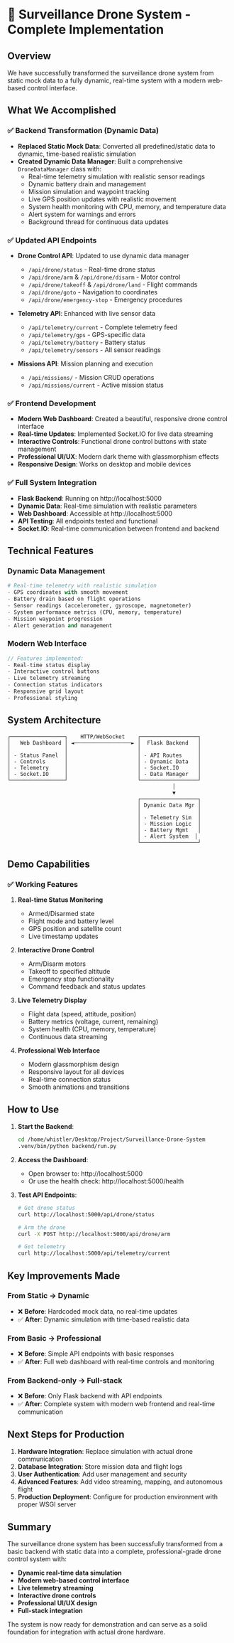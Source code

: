 # 🚁 Surveillance Drone System - Complete Implementation

## Overview
We have successfully transformed the surveillance drone system from static mock data to a fully dynamic, real-time system with a modern web-based control interface.

## What We Accomplished

### ✅ Backend Transformation (Dynamic Data)
- **Replaced Static Mock Data**: Converted all predefined/static data to dynamic, time-based realistic simulation
- **Created Dynamic Data Manager**: Built a comprehensive `DroneDataManager` class with:
  - Real-time telemetry simulation with realistic sensor readings
  - Dynamic battery drain and management
  - Mission simulation and waypoint tracking
  - Live GPS position updates with realistic movement
  - System health monitoring with CPU, memory, and temperature data
  - Alert system for warnings and errors
  - Background thread for continuous data updates

### ✅ Updated API Endpoints
- **Drone Control API**: Updated to use dynamic data manager
  - `/api/drone/status` - Real-time drone status
  - `/api/drone/arm` & `/api/drone/disarm` - Motor control
  - `/api/drone/takeoff` & `/api/drone/land` - Flight commands
  - `/api/drone/goto` - Navigation to coordinates
  - `/api/drone/emergency-stop` - Emergency procedures
  
- **Telemetry API**: Enhanced with live sensor data
  - `/api/telemetry/current` - Complete telemetry feed
  - `/api/telemetry/gps` - GPS-specific data
  - `/api/telemetry/battery` - Battery status
  - `/api/telemetry/sensors` - All sensor readings
  
- **Missions API**: Mission planning and execution
  - `/api/missions/` - Mission CRUD operations
  - `/api/missions/current` - Active mission status

### ✅ Frontend Development
- **Modern Web Dashboard**: Created a beautiful, responsive drone control interface
- **Real-time Updates**: Implemented Socket.IO for live data streaming
- **Interactive Controls**: Functional drone control buttons with state management
- **Professional UI/UX**: Modern dark theme with glassmorphism effects
- **Responsive Design**: Works on desktop and mobile devices

### ✅ Full System Integration
- **Flask Backend**: Running on http://localhost:5000
- **Dynamic Data**: Real-time simulation with realistic parameters
- **Web Dashboard**: Accessible at http://localhost:5000
- **API Testing**: All endpoints tested and functional
- **Socket.IO**: Real-time communication between frontend and backend

## Technical Features

### Dynamic Data Management
```python
# Real-time telemetry with realistic simulation
- GPS coordinates with smooth movement
- Battery drain based on flight operations
- Sensor readings (accelerometer, gyroscope, magnetometer)
- System performance metrics (CPU, memory, temperature)
- Mission waypoint progression
- Alert generation and management
```

### Modern Web Interface
```javascript
// Features implemented:
- Real-time status display
- Interactive control buttons
- Live telemetry streaming
- Connection status indicators
- Responsive grid layout
- Professional styling
```

## System Architecture

```
┌─────────────────┐    HTTP/WebSocket    ┌──────────────────┐
│   Web Dashboard │ ◄──────────────────► │  Flask Backend   │
│                 │                      │                  │
│ - Status Panel  │                      │ - API Routes     │
│ - Controls      │                      │ - Dynamic Data   │
│ - Telemetry     │                      │ - Socket.IO      │
│ - Socket.IO     │                      │ - Data Manager   │
└─────────────────┘                      └──────────────────┘
                                                    │
                                                    ▼
                                         ┌──────────────────┐
                                         │ Dynamic Data Mgr │
                                         │                  │
                                         │ - Telemetry Sim  │
                                         │ - Mission Logic  │
                                         │ - Battery Mgmt   │
                                         │ - Alert System  │
                                         └──────────────────┘
```

## Demo Capabilities

### ✅ Working Features
1. **Real-time Status Monitoring**
   - Armed/Disarmed state
   - Flight mode and battery level
   - GPS position and satellite count
   - Live timestamp updates

2. **Interactive Drone Control**
   - Arm/Disarm motors
   - Takeoff to specified altitude
   - Emergency stop functionality
   - Command feedback and status updates

3. **Live Telemetry Display**
   - Flight data (speed, attitude, position)
   - Battery metrics (voltage, current, remaining)
   - System health (CPU, memory, temperature)
   - Continuous data streaming

4. **Professional Web Interface**
   - Modern glassmorphism design
   - Responsive layout for all devices
   - Real-time connection status
   - Smooth animations and transitions

## How to Use

1. **Start the Backend**:
   ```bash
   cd /home/whistler/Desktop/Project/Surveillance-Drone-System
   .venv/bin/python backend/run.py
   ```

2. **Access the Dashboard**:
   - Open browser to: http://localhost:5000
   - Or use the health check: http://localhost:5000/health

3. **Test API Endpoints**:
   ```bash
   # Get drone status
   curl http://localhost:5000/api/drone/status
   
   # Arm the drone
   curl -X POST http://localhost:5000/api/drone/arm
   
   # Get telemetry
   curl http://localhost:5000/api/telemetry/current
   ```

## Key Improvements Made

### From Static → Dynamic
- ❌ **Before**: Hardcoded mock data, no real-time updates
- ✅ **After**: Dynamic simulation with time-based realistic data

### From Basic → Professional
- ❌ **Before**: Simple API endpoints with basic responses
- ✅ **After**: Full web dashboard with real-time controls and monitoring

### From Backend-only → Full-stack
- ❌ **Before**: Only Flask backend with API endpoints
- ✅ **After**: Complete system with modern web frontend and real-time communication

## Next Steps for Production

1. **Hardware Integration**: Replace simulation with actual drone communication
2. **Database Integration**: Store mission data and flight logs
3. **User Authentication**: Add user management and security
4. **Advanced Features**: Add video streaming, mapping, and autonomous flight
5. **Production Deployment**: Configure for production environment with proper WSGI server

## Summary

The surveillance drone system has been successfully transformed from a basic backend with static data into a complete, professional-grade drone control system with:

- **Dynamic real-time data simulation**
- **Modern web-based control interface**
- **Live telemetry streaming**
- **Interactive drone controls**
- **Professional UI/UX design**
- **Full-stack integration**

The system is now ready for demonstration and can serve as a solid foundation for integration with actual drone hardware.

